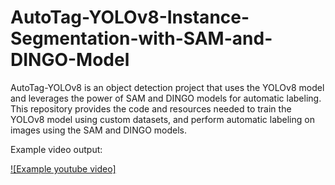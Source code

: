 # AutoTag-YOLOv8-Instance-Segmentation-with-SAM-and-DINGO-Model
AutoTag-YOLOv8 is an object detection project that uses the YOLOv8 model and leverages the power of SAM and DINGO models for automatic labeling. This repository provides the code and resources needed to train the YOLOv8 model using custom datasets, and perform automatic labeling on images using the SAM and DINGO models. 

Example video output:

[![Example youtube video]](https://youtu.be/8aCaEIrQqcA)

